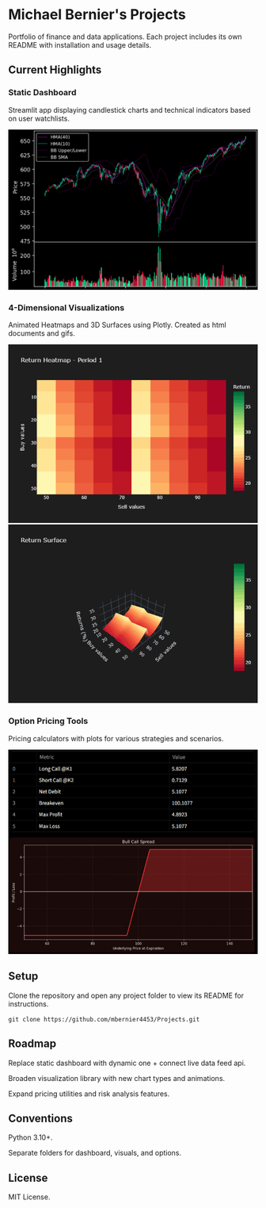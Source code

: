 # Michael Bernier's Projects

Portfolio of finance and data applications.
Each project includes its own README with installation and usage details.

## Current Highlights

### Static Dashboard
Streamlit app displaying candlestick charts and technical indicators based on user watchlists.

![chart](StaticDashboard/candlestick_chart.png)

### 4-Dimensional Visualizations
Animated Heatmaps and 3D Surfaces using Plotly. Created as html documents and gifs.

![Demo](visualizations/return_heatmap_animation.gif)
![Demo](visualizations/return_3D_animation.gif)
### Option Pricing Tools
Pricing calculators with plots for various strategies and scenarios.

![options](option_example.png)

## Setup

Clone the repository and open any project folder to view its README for instructions.

```
git clone https://github.com/mbernier4453/Projects.git
```
## Roadmap

Replace static dashboard with dynamic one + connect live data feed api.

Broaden visualization library with new chart types and animations.

Expand pricing utilities and risk analysis features.

## Conventions

Python 3.10+.

Separate folders for dashboard, visuals, and options.

## License

MIT License.
